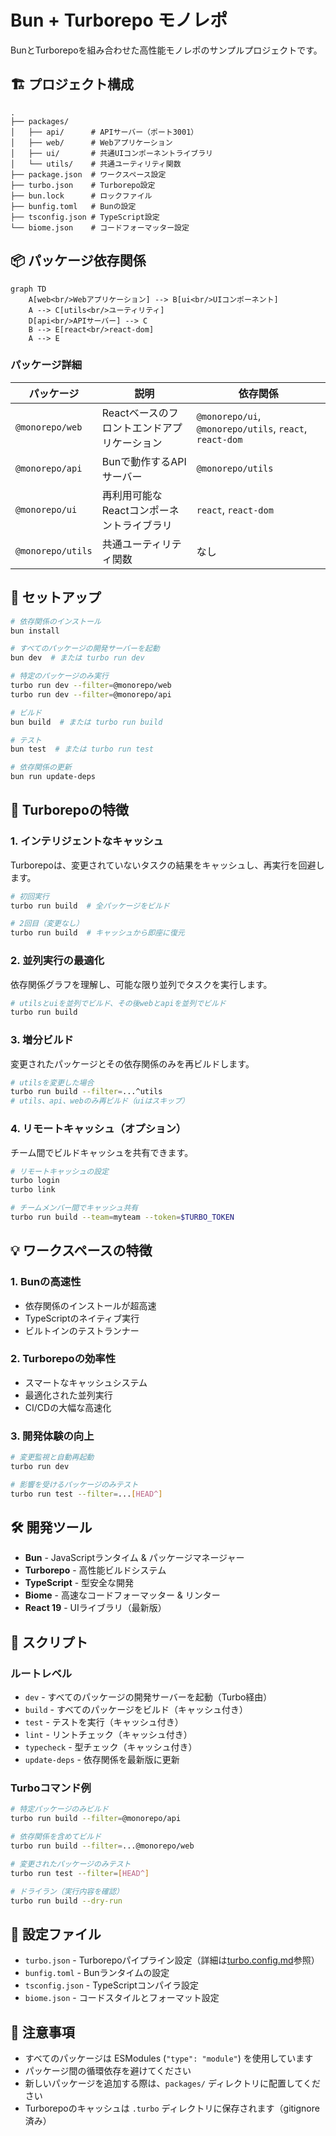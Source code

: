 # Bun + Turborepo モノレポ

BunとTurborepoを組み合わせた高性能モノレポのサンプルプロジェクトです。

## 🏗️ プロジェクト構成

```
.
├── packages/
│   ├── api/      # APIサーバー（ポート3001）
│   ├── web/      # Webアプリケーション
│   ├── ui/       # 共通UIコンポーネントライブラリ
│   └── utils/    # 共通ユーティリティ関数
├── package.json  # ワークスペース設定
├── turbo.json    # Turborepo設定
├── bun.lock      # ロックファイル
├── bunfig.toml   # Bunの設定
├── tsconfig.json # TypeScript設定
└── biome.json    # コードフォーマッター設定
```

## 📦 パッケージ依存関係

```mermaid
graph TD
    A[web<br/>Webアプリケーション] --> B[ui<br/>UIコンポーネント]
    A --> C[utils<br/>ユーティリティ]
    D[api<br/>APIサーバー] --> C
    B --> E[react<br/>react-dom]
    A --> E
```

### パッケージ詳細

| パッケージ | 説明 | 依存関係 |
|---------|------|---------|
| `@monorepo/web` | Reactベースのフロントエンドアプリケーション | `@monorepo/ui`, `@monorepo/utils`, `react`, `react-dom` |
| `@monorepo/api` | Bunで動作するAPIサーバー | `@monorepo/utils` |
| `@monorepo/ui` | 再利用可能なReactコンポーネントライブラリ | `react`, `react-dom` |
| `@monorepo/utils` | 共通ユーティリティ関数 | なし |

## 🚀 セットアップ

```bash
# 依存関係のインストール
bun install

# すべてのパッケージの開発サーバーを起動
bun dev  # または turbo run dev

# 特定のパッケージのみ実行
turbo run dev --filter=@monorepo/web
turbo run dev --filter=@monorepo/api

# ビルド
bun build  # または turbo run build

# テスト
bun test  # または turbo run test

# 依存関係の更新
bun run update-deps
```

## 🚄 Turborepoの特徴

### 1. **インテリジェントなキャッシュ**
Turborepoは、変更されていないタスクの結果をキャッシュし、再実行を回避します。

```bash
# 初回実行
turbo run build  # 全パッケージをビルド

# 2回目（変更なし）
turbo run build  # キャッシュから即座に復元
```

### 2. **並列実行の最適化**
依存関係グラフを理解し、可能な限り並列でタスクを実行します。

```bash
# utilsとuiを並列でビルド、その後webとapiを並列でビルド
turbo run build
```

### 3. **増分ビルド**
変更されたパッケージとその依存関係のみを再ビルドします。

```bash
# utilsを変更した場合
turbo run build --filter=...^utils
# utils、api、webのみ再ビルド（uiはスキップ）
```

### 4. **リモートキャッシュ（オプション）**
チーム間でビルドキャッシュを共有できます。

```bash
# リモートキャッシュの設定
turbo login
turbo link

# チームメンバー間でキャッシュ共有
turbo run build --team=myteam --token=$TURBO_TOKEN
```

## 💡 ワークスペースの特徴

### 1. **Bunの高速性**
- 依存関係のインストールが超高速
- TypeScriptのネイティブ実行
- ビルトインのテストランナー

### 2. **Turborepoの効率性**
- スマートなキャッシュシステム
- 最適化された並列実行
- CI/CDの大幅な高速化

### 3. **開発体験の向上**
```bash
# 変更監視と自動再起動
turbo run dev

# 影響を受けるパッケージのみテスト
turbo run test --filter=...[HEAD^]
```

## 🛠️ 開発ツール

- **Bun** - JavaScriptランタイム & パッケージマネージャー
- **Turborepo** - 高性能ビルドシステム
- **TypeScript** - 型安全な開発
- **Biome** - 高速なコードフォーマッター & リンター
- **React 19** - UIライブラリ（最新版）

## 📝 スクリプト

### ルートレベル
- `dev` - すべてのパッケージの開発サーバーを起動（Turbo経由）
- `build` - すべてのパッケージをビルド（キャッシュ付き）
- `test` - テストを実行（キャッシュ付き）
- `lint` - リントチェック（キャッシュ付き）
- `typecheck` - 型チェック（キャッシュ付き）
- `update-deps` - 依存関係を最新版に更新

### Turboコマンド例
```bash
# 特定パッケージのみビルド
turbo run build --filter=@monorepo/api

# 依存関係を含めてビルド
turbo run build --filter=...@monorepo/web

# 変更されたパッケージのみテスト
turbo run test --filter=[HEAD^]

# ドライラン（実行内容を確認）
turbo run build --dry-run
```

## 🔧 設定ファイル

- `turbo.json` - Turborepoパイプライン設定（詳細は[turbo.config.md](./turbo.config.md)参照）
- `bunfig.toml` - Bunランタイムの設定
- `tsconfig.json` - TypeScriptコンパイラ設定
- `biome.json` - コードスタイルとフォーマット設定

## 📌 注意事項

- すべてのパッケージは ESModules (`"type": "module"`) を使用しています
- パッケージ間の循環依存を避けてください
- 新しいパッケージを追加する際は、`packages/` ディレクトリに配置してください
- Turborepoのキャッシュは `.turbo` ディレクトリに保存されます（gitignore済み）